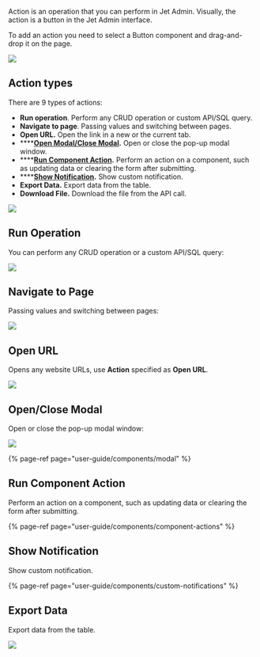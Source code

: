 [comment]: # ($page_title=Actions)
[comment]: # ($page_description=A detailed overview of the types of Actions.)

Action is an operation that you can perform in Jet Admin. Visually, the action is a button in the Jet Admin interface.

To add an action you need to select a Button component and drag-and-drop it on the page.

![](https://gblobscdn.gitbook.com/assets%2F-LQ08RFAKZvFADEiXKFy%2F-MjdGCqxlbkT8Vx6x-ht%2F-MjdLvVETg1Y6zckqxfz%2Ftestgif29.gif?alt=media&token=88951157-1a3b-4e97-b9e2-fc0a8b9d2d1d)

## Action types

There are 9 types of actions: 

* **Run operation**. Perform any CRUD operation or custom API/SQL query. 
* **Navigate to page**. Passing values and switching between pages.
* **Open URL.** Open the link in a new or the current tab.
* \*\*\*\*[**Open Modal/Close Modal**](user-guide/components/modal)**.** Open or close the pop-up modal window.
* \*\*\*\*[**Run Component Action**](user-guide/components/component-actions)**.** Perform an action on a component, such as updating data or clearing the form after submitting.
* \*\*\*\*[**Show Notification**](user-guide/components/custom-notifications)**.** Show custom notification.
* **Export Data.** Export data from the table.
* **Download File.** Download the file from the API call.

![](https://gblobscdn.gitbook.com/assets%2F-LQ08RFAKZvFADEiXKFy%2F-MjdGCqxlbkT8Vx6x-ht%2F-MjdM0x_fhXm0buZVUvB%2Fimage.png?alt=media&token=d5fc686f-7a66-4a40-96d2-f5d51e2e2fe3)

## Run Operation

You can perform any CRUD operation or a custom API/SQL query:

![](https://gblobscdn.gitbook.com/assets%2F-LQ08RFAKZvFADEiXKFy%2F-MjeZ3YIRVtpSbhg0r_q%2F-MjeZq2UFqrd8zTEZimR%2Ftestgif33.gif?alt=media&token=921c147f-3bd5-4f10-8153-38e594d76135)

## Navigate to Page

Passing values and switching between pages:

![](https://gblobscdn.gitbook.com/assets%2F-LQ08RFAKZvFADEiXKFy%2F-MjeZ3YIRVtpSbhg0r_q%2F-Mje_CwEnXvPgNfEoVKP%2Ftestgif34.gif?alt=media&token=b2f9a7ca-b035-4ff4-81ba-6499249e1cbc)

## Open URL

Opens any website URLs, use **Action** specified as **Open URL**.

![](https://gblobscdn.gitbook.com/assets%2F-LQ08RFAKZvFADEiXKFy%2F-MjeZ3YIRVtpSbhg0r_q%2F-Mje_VYEXyulKn8JjETD%2Ftestgif35.gif?alt=media&token=f40ac27c-63d6-4b57-9659-900d51279da2)

## Open/Close Modal

Open or close the pop-up modal window:

![](https://gblobscdn.gitbook.com/assets%2F-LQ08RFAKZvFADEiXKFy%2F-MjeZ3YIRVtpSbhg0r_q%2F-Mje_r3Mn_8rIwY3Z8S0%2Ftestgif36.gif?alt=media&token=a9147a00-8814-4684-a2f6-8781f29b88f3)

{% page-ref page="user-guide/components/modal" %}

## Run Component Action

Perform an action on a component, such as updating data or clearing the form after submitting.

{% page-ref page="user-guide/components/component-actions" %}

## Show Notification

Show custom notification.

{% page-ref page="user-guide/components/custom-notifications" %}

## Export Data

Export data from the table.

![](https://gblobscdn.gitbook.com/assets%2F-LQ08RFAKZvFADEiXKFy%2F-MjeZ3YIRVtpSbhg0r_q%2F-MjeaclOyrobNcUWGYMr%2Ftestgif37.gif?alt=media&token=54b3115b-7bdf-4ef2-bed0-2a82877d7381)

